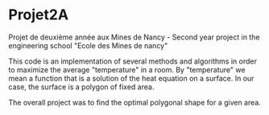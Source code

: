 # Projet2A
Projet de deuxième année aux Mines de Nancy - Second year project in the engineering school "Ecole des Mines de nancy"

This code is an implementation of several methods and algorithms in order to maximize the average "temperature" in a room. By "temperature"  we mean a function that is a solution of the heat equation on a surface. In our case, the surface is a polygon of fixed area.

The overall project was to find the optimal polygonal shape for a given area. 



